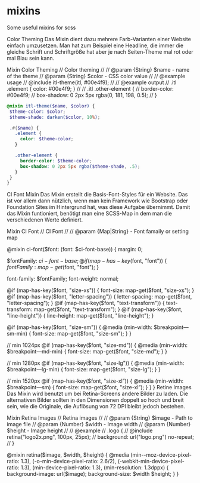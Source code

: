 # mixins
Some useful mixins for scss


Color Theming
Das Mixin dient dazu mehrere Farb-Varianten einer Website einfach umzusetzen. Man hat zum Beispiel eine Headline, die immer die gleiche Schrift und Schriftgröße hat aber je nach Seiten-Theme mal rot oder mal Blau sein kann.

Mixin Color Theming
// Color theming
//
// @param {String} $name - name of the theme
// @param {String} $color - CSS color value
//
// @example usage
// @include itl-theme(itl, #00e4f9);
//
// @example output
// .itl .element { color: #00e4f9; }
//
// .itl .other-element {
//   border-color: #00e4f9;
//   box-shadow: 0 2px 5px rgba(0, 181, 198, 0.5);
// }
 
 ```scss
 @mixin itl-theme($name, $color) {
  $theme-color: $color;
  $theme-shade: darken($color, 10%);
 
  .#{$name} {
    .element {
      color: $theme-color;
    }
 
    .other-element {
      border-color: $theme-color;
      box-shadow: 0 2px 5px rgba($theme-shade, .5);
    }
  }
}

 ```
CI Font Mixin
Das Mixin erstellt die Basis-Font-Styles für ein Website. Das ist vor allem dann nützlich, wenn man kein Framework wie Bootstrap oder Foundation Sites im Hintergrund hat, was diese Aufgabe übernimmt. Damit das Mixin funtioniert, benötigt man eine SCSS-Map in dem man die verschiedenen Werte definiert.

Mixin CI Font
// CI Font
//
// @param {Map|String} - Font famaily or setting map
 
@mixin ci-font($font: (font: $ci-font-base)) {
  margin: 0;
 
  $fontFamily: $ci-font-base;
    @if (map-has-key($font, "font")) {
      $fontFamily: map-get($font, "font");
    }
 
  font-family: $fontFamily;
  font-weight: normal;
 
  @if (map-has-key($font, "size-xs")) {
    font-size: map-get($font, "size-xs");
  }
  @if (map-has-key($font, "letter-spacing")) {
    letter-spacing: map-get($font, "letter-spacing");
  }
  @if (map-has-key($font, "text-transform")) {
    text-transform: map-get($font, "text-transform");
  }
  @if (map-has-key($font, "line-height")) {
    line-height: map-get($font, "line-height");
  }
 
  @if (map-has-key($font, "size-sm")) {
    @media (min-width: $breakpoint—sm-min) {
      font-size: map-get($font, "size-sm");
    }
  }
 
  // min 1024px
  @if (map-has-key($font, "size-md")) {
    @media (min-width: $breakpoint—md-min) {
      font-size: map-get($font, "size-md");
    }
  }
 
  // min 1280px
  @if (map-has-key($font, "size-lg")) {
    @media (min-width: $breakpoint—lg-min) {
      font-size: map-get($font, "size-lg");
    }
  }
 
  // min 1520px
  @if (map-has-key($font, "size-xl”)) {
    @media (min-width: $breakpoint—sm) {
      font-size: map-get($font, "size-xl”);
    }
  }
}
Retine Images
Das Mixin wird benutzt um bei Retina-Screens andere Bilder zu laden. Die alternativen Bilder sollten in den Dimensionen doppelt so hoch und breit sein, wie die Originale, die Auflösung von 72 DPI bleibt jedoch bestehen.

Mixin Retina Images
// Retina images
//
// @param {String} $image - Path to image file
// @param {Number} $width - Image width
// @param {Number} $height - Image height
//
// @example
// .logo {
//   @include retina(“logo2x.png", 100px, 25px);
//   background: url("logo.png") no-repeat;
// }
 
@mixin retina($image, $width, $height) {
  @media (min--moz-device-pixel-ratio: 1.3),
         (-o-min-device-pixel-ratio: 2.6/2),
         (-webkit-min-device-pixel-ratio: 1.3),
         (min-device-pixel-ratio: 1.3),
         (min-resolution: 1.3dppx) {
    background-image: url($image);
    background-size: $width $height;
  }
}
